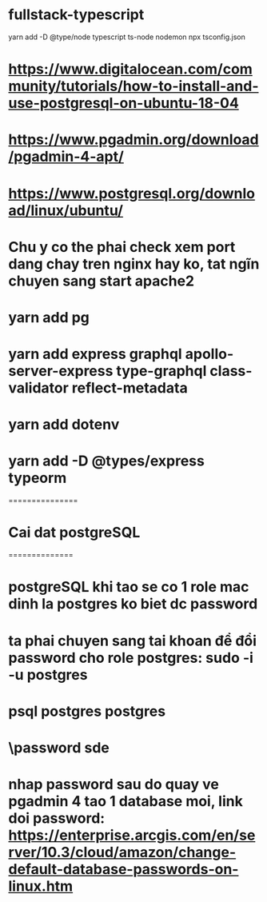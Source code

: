 # fullstack-typescript

 yarn add -D @type/node typescript ts-node nodemon
 npx tsconfig.json


# https://www.digitalocean.com/community/tutorials/how-to-install-and-use-postgresql-on-ubuntu-18-04

# https://www.pgadmin.org/download/pgadmin-4-apt/

# https://www.postgresql.org/download/linux/ubuntu/

# Chu y co the phai check xem port dang chay tren nginx hay ko, tat ngĩn chuyen sang start apache2

# yarn add pg

# yarn add express graphql apollo-server-express type-graphql class-validator reflect-metadata

# yarn add dotenv

# yarn add -D @types/express typeorm

===============
# Cai dat postgreSQL
==============


# postgreSQL khi tao se co 1 role mac dinh la postgres ko biet dc password
# ta phai chuyen sang tai khoan để đổi password cho role postgres: sudo -i -u postgres
# psql postgres postgres
# \password sde
# nhap password sau do quay ve pgadmin 4 tao 1 database moi, link doi password: https://enterprise.arcgis.com/en/server/10.3/cloud/amazon/change-default-database-passwords-on-linux.htm
